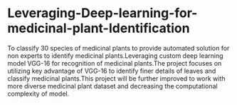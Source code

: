 # Leveraging-Deep-learning-for-medicinal-plant-Identification
To classify 30 species of medicinal plants to provide automated solution  for non experts to identify medicinal plants.Leveraging custom deep learning model VGG-16 for recognition of medicinal plants.The project focuses on utilizing key advantage of VGG-16 to identify finer details of leaves and classify medicinal plants.This project will be further improved to work with more diverse medicinal plant dataset and decreasing the computational complexity of model.
